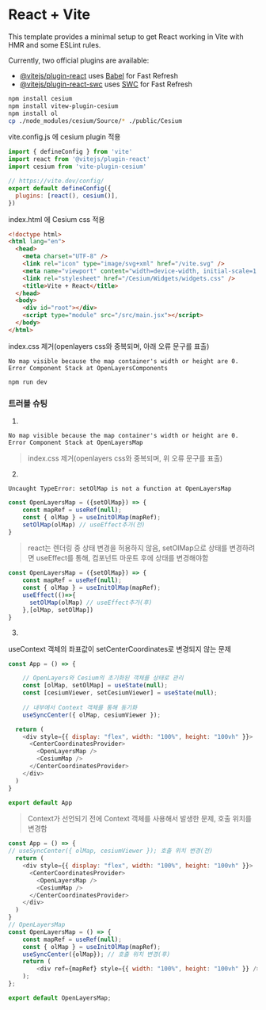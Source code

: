 # React + Vite

This template provides a minimal setup to get React working in Vite with HMR and some ESLint rules.

Currently, two official plugins are available:

- [@vitejs/plugin-react](https://github.com/vitejs/vite-plugin-react/blob/main/packages/plugin-react/README.md) uses [Babel](https://babeljs.io/) for Fast Refresh
- [@vitejs/plugin-react-swc](https://github.com/vitejs/vite-plugin-react-swc) uses [SWC](https://swc.rs/) for Fast Refresh

```bash
npm install cesium
npm install vitew-plugin-cesium
npm install ol
cp ./node_modules/cesium/Source/* ./public/Cesium
```
vite.config.js 에 cesium plugin 적용
```javascript
import { defineConfig } from 'vite'
import react from '@vitejs/plugin-react'
import cesium from 'vite-plugin-cesium'

// https://vite.dev/config/
export default defineConfig({
  plugins: [react(), cesium()],
})
```
index.html 에 Cesium css 적용
```HTML
<!doctype html>
<html lang="en">
  <head>
    <meta charset="UTF-8" />
    <link rel="icon" type="image/svg+xml" href="/vite.svg" />
    <meta name="viewport" content="width=device-width, initial-scale=1.0" />
    <link rel="stylesheet" href="/Cesium/Widgets/widgets.css" />
    <title>Vite + React</title>
  </head>
  <body>
    <div id="root"></div>
    <script type="module" src="/src/main.jsx"></script>
  </body>
</html>
```

index.css 제거(openlayers css와 중복되며, 아래 오류 문구를 표출)
```
No map visible because the map container's width or height are 0.
Error Component Stack at OpenLayersComponents
```

`npm run dev`


### 트러블 슈팅
1.
```
No map visible because the map container's width or height are 0.
Error Component Stack at OpenLayersMap
```
> index.css 제거(openlayers css와 중복되며, 위 오류 문구를 표출)

2.
```
Uncaught TypeError: setOlMap is not a function at OpenLayersMap
```
```javascript
const OpenLayersMap = ({setOlMap}) => {
    const mapRef = useRef(null);
    const { olMap } = useInitOlMap(mapRef);
    setOlMap(olMap) // useEffect추가(전)
}
```
> react는 렌더링 중 상태 변경을 허용하지 않음, setOlMap으로 상태를 변경하려면 useEffect를 통해, 컴포넌트 마운트 후에 상태를 변경해야함
```javascript
const OpenLayersMap = ({setOlMap}) => {
    const mapRef = useRef(null);
    const { olMap } = useInitOlMap(mapRef);
    useEffect(()=>{
      setOlMap(olMap) // useEffect추가(후)
    },[olMap, setOlMap])
}
```
3.
useContext 객체의 좌표값이 setCenterCoordinates로 변경되지 않는 문제

```javascript
const App = () => {

    // OpenLayers와 Cesium의 초기화된 객체를 상태로 관리
    const [olMap, setOlMap] = useState(null);
    const [cesiumViewer, setCesiumViewer] = useState(null);
  
    // 내부에서 Context 객체를 통해 동기화
    useSyncCenter({ olMap, cesiumViewer });

  return (
    <div style={{ display: "flex", width: "100%", height: "100vh" }}>
      <CenterCoordinatesProvider>
        <OpenLayersMap />
        <CesiumMap />
      </CenterCoordinatesProvider>
    </div>
  )
}

export default App
```
> Context가 선언되기 전에 Context 객체를 사용해서 발생한 문제, 호출 위치를 변경함
```javascript
const App = () => {
// useSyncCenter({ olMap, cesiumViewer }); 호출 위치 변경(전)
  return (
    <div style={{ display: "flex", width: "100%", height: "100vh" }}>
      <CenterCoordinatesProvider>
        <OpenLayersMap />
        <CesiumMap />
      </CenterCoordinatesProvider>
    </div>
  )
}
// OpenLayersMap
const OpenLayersMap = () => {
    const mapRef = useRef(null);
    const { olMap } = useInitOlMap(mapRef);
    useSyncCenter({olMap}); // 호출 위치 변경(후)
    return (
        <div ref={mapRef} style={{ width: "100%", height: "100vh" }} />
    );
};

export default OpenLayersMap;
```